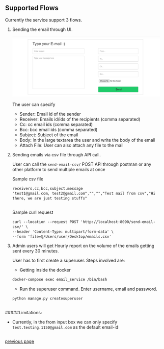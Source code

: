 ## Supported Flows

Currently the service support 3 flows. 

1. Sending the email through UI.
    
    ![Sending email through UI](images/email_service_flow1.png)
    
    The user can specify
    * Sender: Email id of the sender
    * Receiver: Emails id/ids of the recipients (comma separated)
    * Cc: cc email ids (comma separated)
    * Bcc: bcc email ids (comma separated)
    * Subject: Subject of the email
    * Body: In the large textarea the user and write
    the body of the email
    * Attach File: User can also attach any file to the
    mail 

2. Sending emails via csv file through API call.

    User can call the `send-email-csv/` POST API through
    postman or any other platform to send multiple 
    emails at once
    
    Sample csv file
    ```
    receivers,cc,bcc,subject,message
    "test1@gmail.com, test2@gmail.com","","","Test mail from csv","Hi there, we are just testing stuffs"
    ``` 
    ##
    
    Sample curl request
    ```text
    curl --location --request POST 'http://localhost:8090/send-email-csv/' \
    --header 'Content-Type: multipart/form-data' \
    --form 'file=@/Users/user/Desktop/emails.csv'
    ```
    
3. Admin users will get Hourly report on the volume of
the emails getting sent every 30 minutes.

    User has to first create a superuser. Steps
    involved are:
    
    * Getting inside the docker
    ```dockerfile
    docker-compose exec email_service /bin/bash
    ```
    
    * Run the superuser command. Enter username, email and
    password.
    ```bash
    python manage.py createsuperuser
    ```


##
#####Limitations: 
* Currently, in the from input box we can only specify
`test.testing.1150@gmail.com` as the default email-id

##

[previous page](../README.md)

###
